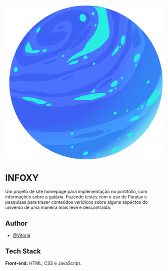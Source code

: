 ![Logo](./assets/images/logo_icon.png)
# INFOXY


Um projeto de site homepage para implementação no portifólio, com informações sobre a galáxia. Fazendo testes com o uso de Paralax e pesquisas para trazer conteúdos verídicos sobre alguns aspéctos do universo de uma maneira mais leve e descontraída.


## Author
- [@Vitoria](https://github.com/vitoriaGoncalves08)

     
## Tech Stack

**Front-end:** HTML, CSS e JavaScript.
